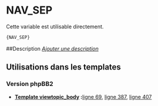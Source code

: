 # NAV_SEP


Cette variable est utilisable directement.

```html
{NAV_SEP}
```

##Description
[*Ajouter une description*](https://fa-tvars.appspot.com/var/NAV_SEP)

## Utilisations dans les templates

### Version phpBB2

* __[Template viewtopic_body](../tpl/var/subsilver/viewtopic_body.md#readme) :__[ligne 69](../tpl/src/subsilver/viewtopic_body.tpl#L69), [ligne 387](../tpl/src/subsilver/viewtopic_body.tpl#L387), [ligne 407](../tpl/src/subsilver/viewtopic_body.tpl#L407)